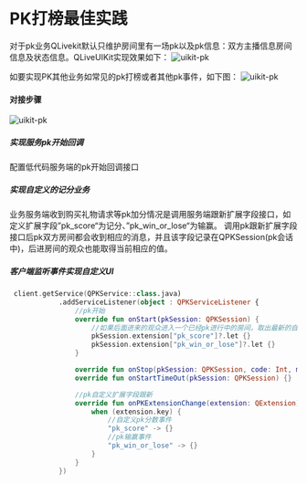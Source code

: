 # PK打榜最佳实践

对于pk业务QLivekit默认只维护房间里有一场pk以及pk信息：双方主播信息房间信息及状态信息。QLiveUIKit实现效果如下：
![uikit-pk](http://qrnlrydxa.hn-bkt.clouddn.com/doc/pk4.png)

如要实现PK其他业务如常见的pk打榜或者其他pk事件，如下图：
![uikit-pk](http://qrnlrydxa.hn-bkt.clouddn.com/doc/pk3.png)


#### 对接步骤

![uikit-pk](http://qrnlrydxa.hn-bkt.clouddn.com/doc/pk.png)

##### 实现服务pk开始回调
配置低代码服务端的pk开始回调接口

##### 实现自定义的记分业务
业务服务端收到购买礼物请求等pk加分情况是调用服务端跟新扩展字段接口，如定义扩展字段”pk_score“为记分、”pk_win_or_lose“为输赢。
调用pk跟新扩展字段接口后pk双方房间都会收到相应的消息，并且该字段记录在QPKSession(pk会话中)，后进房间的观众也能取得当前相应的值。

##### 客户端监听事件实现自定义UI

```kotlin
 client.getService(QPKService::class.java)
            .addServiceListener(object : QPKServiceListener {
                //pk开始
                override fun onStart(pkSession: QPKSession) {
                    //如果后面进来的观众进入一个已经pk进行中的房间，取出最新的自定义字段的值恢复UI
                    pkSession.extension["pk_score"]?.let {}
                    pkSession.extension["pk_win_or_lose"]?.let {}
                }

                override fun onStop(pkSession: QPKSession, code: Int, msg: String) {}
                override fun onStartTimeOut(pkSession: QPKSession) {}

                //pk自定义扩展字段跟新
                override fun onPKExtensionChange(extension: QExtension) {
                    when (extension.key) {
                        //自定义pk分数事件
                        "pk_score" -> {}
                        //pk输赢事件
                        "pk_win_or_lose" -> {}
                    }
                }
            })
```


